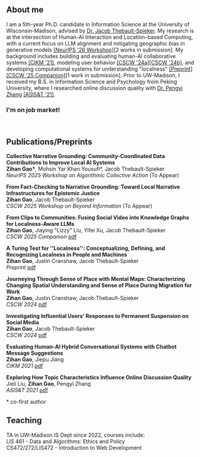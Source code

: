 ## About me

I am a 5th-year Ph.D. candidate in Information Science at the University of Wisconsin-Madison, advised by [Dr. Jacob Thebault-Spieker](https://jacob.thebault-spieker.com). My research is at the intersection of Human-AI Interaction and Location-based Computing, with a current focus on LLM alignment and mitigating geographic bias in generative models [[NeurIPS '26 Workshop]](#)[2 works in submission]. My background includes building and evaluating human-AI collaborative systems [[CIKM '21]](https://zihanngao.github.io/cikm21_hybrid_chatbot.pdf), modeling user behavior [[CSCW '24a]](https://dl.acm.org/doi/10.1145/3687042)[[CSCW '24b]](https://dl.acm.org/doi/10.1145/3637356), and developing computational systems for understanding "localness" [[Preprint]](https://arxiv.org/pdf/2505.07282)[[CSCW '25 Companion]](https://zihanngao.github.io/tiktok_cscw2025.pdf)[1 work in submission]. Prior to UW-Madison, I received my B.S. in Information Science and Psychology from Peking University, where I researched online discussion quality with [Dr. Pengyi Zhang](https://scholar.google.com/citations?user=fL6FUdkAAAAJ&hl=en) [[ASIS&T '21]](https://zihanngao.github.io/poster_1.pdf).

### I'm on job market!
<br />

## Publications/Preprints
**Collective Narrative Grounding: Community-Coordinated Data Contributions to Improve Local AI Systems**<br />
**Zihan Gao\***, Mohsin Yar Khan Yousufi\*, Jacob Thebault-Spieker <br />
*NeurIPS 2025 Workshop on Algorithmic Collective Action* (To Appear)

**From Fact-Checking to Narrative Grounding: Toward Local Narrative Infrastructures for Epistemic Justice**<br />
**Zihan Gao**, Jacob Thebault-Spieker <br />
*CSCW 2025 Workshop on Beyond Information* (To Appear)

**From Clips to Communities: Fusing Social Video into Knowledge Graphs for Localness-Aware LLMs**<br />
**Zihan Gao**, Jiaying "Lizzy" Liu, Yifei Xu, Jacob Thebault-Spieker <br />
*CSCW 2025 Companion* [pdf](https://zihanngao.github.io/tiktok_cscw2025.pdf)

**A Turing Test for ''Localness'': Conceptualizing, Defining, and Recognizing Localness in People and Machines**<br />
**Zihan Gao**, Justin Cranshaw, Jacob Thebault-Spieker <br />
*Preprint* [pdf](https://arxiv.org/pdf/2505.07282)

**Journeying Through Sense of Place with Mental Maps: Characterizing Changing Spatial Understanding and Sense of Place During Migration for Work**<br />
**Zihan Gao**, Justin Cranshaw, Jacob Thebault-Spieker <br />
*CSCW 2024* [pdf](https://dl.acm.org/doi/10.1145/3687042)

**Investigating Influential Users’ Responses to Permanent Suspension on Social Media**<br />
**Zihan Gao**, Jacob Thebault-Spieker <br />
*CSCW 2024* [pdf](https://dl.acm.org/doi/10.1145/3637356)

**Evaluating Human-AI Hybrid Conversational Systems with Chatbot Message Suggestions**<br />
**Zihan Gao**, Jiepu Jiang <br />
*CIKM 2021* [pdf](https://zihanngao.github.io/cikm21_hybrid_chatbot.pdf)

**Exploring How Topic Characteristics Influence Online Discussion Quality**<br />
Jieli Liu, **Zihan Gao**, Pengyi Zhang<br />
*ASIS&T 2021* [pdf](https://zihanngao.github.io/poster_1.pdf)

\* co-first author

## Teaching
TA in UW-Madison IS Dept since 2022, courses include: <br />
LIS 461 - Data and Algorithms: Ethics and Policy <br />
CS472/272/LIS472 - Introduction to Web Development <br />
